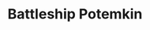 ---
layout: film

excerpt: Based on actual events that occurred at the port of Odessa in 1905, the crew of the battleship Potemkin mutiny after yet again being served rotten food. At the time, there was growing opposition to Imperialist rule and a mini revolution was soon underway. The revolt was harshly put down by government troops with the shooting of civilians - including women and children - on the Odessa Steps.
title: Battleship Potemkin 
runtime: 75
genre:
- War
- History
- Silent
silent: yes
decade: 1920s
recommended: yes
editors-rating: 5
image:  /feature-images/Battleship-Potemkin-1925.jpg
video: https://www.youtube.com/embed/2HfxdY7YYmI?rel=0&amp;controls=0&amp;showinfo=0
synopsis: Based on actual events that occurred at the port of Odessa in 1905, the crew of the battleship Potemkin mutiny after yet again being served rotten food. At the time, there was growing opposition to Imperialist rule and a mini revolution was soon underway. The revolt was harshly put down by government troops with the shooting of civilians - including women and children - on the Odessa Steps.
director: Sergei M. Eisenstein
year: 1925
country: Soviet Union
cast: 
- Aleksandr Antonov
- Vladimir Barsky
- Grigori Aleksandrov
imdb: http://www.imdb.com/title/tt0015648/?ref_=nv_sr_1

--- 